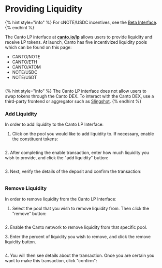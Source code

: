 # Providing Liquidity

{% hint style="info" %}
For cNOTE/USDC incentives, see the [Beta Interface](https://docs.canto.io/neofinance/beta-interface#lp-rewards).
{% endhint %}

The Canto LP interface at [**canto.io/lp**](https://canto.io/lp) allows users to provide liquidity and receive LP tokens. At launch, Canto has five incentivized liquidity pools which can be found on this page:

* CANTO/NOTE
* CANTO/ETH
* CANTO/ATOM
* NOTE/USDC
* NOTE/USDT

<figure><img src="../.gitbook/assets/lp-interface-v2.JPG" alt=""><figcaption></figcaption></figure>

{% hint style="info" %}
The Canto LP interface does not allow users to swap tokens through the Canto DEX. To interact with the Canto DEX, use a third-party frontend or aggregator such as [Slingshot](https://app.slingshot.finance/trade/ETH).
{% endhint %}

### Add Liquidity

In order to add liquidity to the Canto LP Interface:&#x20;

1. Click on the pool you would like to add liquidity to. If necessary, enable the constituent tokens:

<figure><img src="../.gitbook/assets/enable-token-v2.JPG" alt=""><figcaption></figcaption></figure>

2\. After completing the enable transaction, enter how much liquidity you wish to provide, and click the "add liquidity" button:

<figure><img src="../.gitbook/assets/add-liquidity-v2.JPG" alt=""><figcaption></figcaption></figure>

3\. Next, verify the details of the deposit and confirm the transaction:

<figure><img src="../.gitbook/assets/confirm-lp-v2.JPG" alt=""><figcaption></figcaption></figure>

### Remove Liquidity

In order to remove liquidity from the Canto LP Interface:&#x20;

1. Select the pool that you wish to remove liquidity from. Then click the "remove" button:

<figure><img src="../.gitbook/assets/remove-lp-v2.JPG" alt=""><figcaption></figcaption></figure>

2\. Enable the Canto network to remove liquidity from that specific pool.

3\. Enter the percent of liquidity you wish to remove, and click the remove liquidity button.

<figure><img src="../.gitbook/assets/remove-lp-2-v2.JPG" alt=""><figcaption></figcaption></figure>

4\. You will then see details about the transaction. Once you are certain you want to make this transaction, click "confirm":

<figure><img src="../.gitbook/assets/remove-lp-confirm-v2.JPG" alt=""><figcaption></figcaption></figure>

